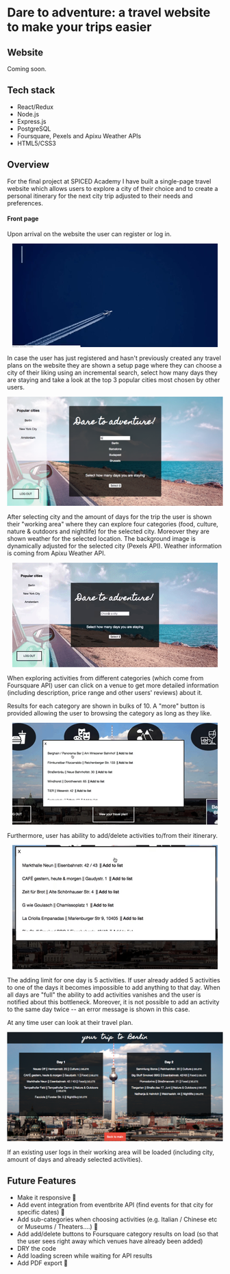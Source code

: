 # Dare to adventure: a travel website to make your trips easier


Website
--------
Coming soon.

Tech stack
-------- 
- React/Redux
- Node.js
- Express.js
- PostgreSQL
- Foursquare, Pexels and Apixu Weather APIs
- HTML5/CSS3

Overview
--------
For the final project at SPICED Academy I have built a single-page travel website which allows users to explore a city of their choice and to create a personal itinerary for the next city trip adjusted to their needs and preferences. 

#### Front page
Upon arrival on the website the user can register or log in. 
<p align="center">
  <img src="showcase1.gif"/>
</p>

In case the user has just registered and hasn't previously created any travel plans on the website they are shown a setup page where they can choose a city of their liking using an incremental search, select how many days they are staying and take a look at the top 3 popular cities most chosen by other users.
<p align="center">
  <img src="showcase2.png"/>
</p>

After selecting city and the amount of days for the trip the user is shown their "working area" where they can explore four categories (food, culture, nature & outdoors and nightlife) for the selected city. Moreover they are shown weather for the selected location. The background image is dynamically adjusted for the selected city (Pexels API). Weather information is coming from Apixu Weather API.

<p align="center">
  <img src="showcase3.gif"/>
</p>

When exploring activities from different categories (which come from Foursquare API) user can click on a venue to get more detailed information (including description, price range and other users' reviews) about it.

Results for each category are shown in bulks of 10. A "more" button is provided allowing the user to browsing the category as long as they like.
<p align="center">
  <img src="showcase4.gif"/>
</p>

Furthermore, user has ability to add/delete activities to/from their itinerary.
<p align="center">
  <img src="showcase5.gif"/>
</p>

The adding limit for one day is 5 activities. If user already added 5 activities to one of the days it becomes impossible to add anything to that day. When all days are "full" the ability to add activities vanishes and the user is notified about this bottleneck. Moreover, it is not possible to add an activity to the same day twice -- an error message is shown in this case.

At any time user can look at their travel plan.
<p align="center">
  <img src="showcase6.png"/>
</p>

If an existing user logs in their working area will be loaded (including city, amount of days and already selected activities).

Future Features
--------
-  Make it responsive 📱 
- Add event integration from eventbrite API (find events for that city for specific dates) 📅
- Add sub-categories when choosing activities (e.g. Italian / Chinese etc or Museums / Theaters....) 📓
- Add add/delete buttons to Foursquare category results on load (so that the user sees right away which venues have already been added)
- DRY the code
- Add loading screen while waiting for API results
- Add PDF export 📖


